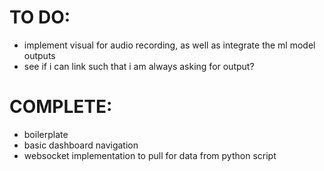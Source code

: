 # TO DO:

- implement visual for audio recording, as well as integrate the ml model outputs
- see if i can link such that i am always asking for output?

# COMPLETE:

- boilerplate
- basic dashboard navigation
- websocket implementation to pull for data from python script
